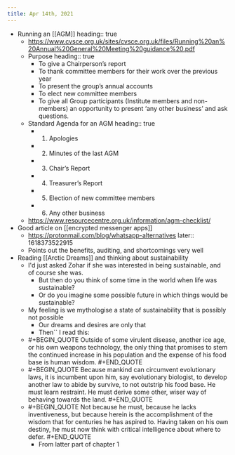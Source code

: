 ```yaml
---
title: Apr 14th, 2021
---
```


- Running an [[AGM]]
  heading:: true
    - https://www.cvsce.org.uk/sites/cvsce.org.uk/files/Running%20an%20Annual%20General%20Meeting%20guidance%20.pdf
    - Purpose
      heading:: true
        - To give a Chairperson’s report
        - To thank committee members for their work over the previous year
        - To present the group’s annual accounts
        - To elect new committee members
        - To give all Group participants (Institute members and non-members) an
          opportunity to present ‘any other business’ and ask questions.
    - Standard Agenda for an AGM
      heading:: true
        - 1. Apologies
        - 2. Minutes of the last AGM
        - 3. Chair’s Report
        - 4. Treasurer’s Report
        - 5. Election of new committee members
        - 6. Any other business
    - https://www.resourcecentre.org.uk/information/agm-checklist/
- Good article on [[encrypted messenger apps]]
    - https://protonmail.com/blog/whatsapp-alternatives
      later:: 1618373522915
    - Points out the benefits, auditing, and shortcomings very well
- Reading [[Arctic Dreams]] and thinking about sustainability
    - I'd just asked Zohar if she was interested in being sustainable, and of course she was.
        - But then do you think of some time in the world when life was sustainable?
        - Or do you imagine some possible future in which things would be sustainable?
    - My feeling is we mythologise a state of sustainability that is possibly not possible
        - Our dreams and desires are only that
        - Then`` I read this:
    -
      #+BEGIN_QUOTE
      Outside of some virulent disease, another ice age, or his own weapons technology, the only thing that promises to stem the continued increase in his population and the expense of his food base is human wisdom.
      #+END_QUOTE
    -
      #+BEGIN_QUOTE
      Because mankind can circumvent evolutionary laws, it is incumbent upon him, say evolutionary biologist, to develop another law to abide by survive, to not outstrip his food base. He must learn restraint. He must derive some other, wiser way of behaving towards the land. 
      #+END_QUOTE
    -
      #+BEGIN_QUOTE
      Not because he must, because he lacks inventiveness, but because herein is the accomplishment of the wisdom that for centuries he has aspired to. Having taken on his own destiny, he must now think with critical intelligence about where to defer.
      #+END_QUOTE
        - From latter part of chapter 1